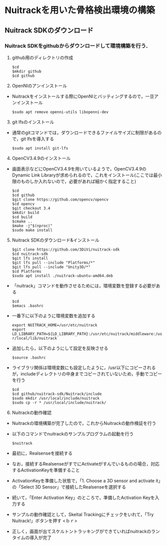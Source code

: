 # Nuitrackを用いた骨格検出環境の構築  
## Nuitrack SDKのダウンロード
### Nuitrack SDKをgithubからダウンロードして環境構築を行う．
1. github用のディレクトリの作成  

    `$cd`  
    `$mkdir github`    
    `$cd github`   

2. OpenNIのアンインストール  
* Nuitrackをインストールする際にOpenNIとバッティングするので，一旦アンインストール  

    `$sudo apt remove openni-utils libopenni-dev`  

3. git lfsのインストール  
* 通常のgitコマンドでは，ダウンロードできるファイルサイズに制限があるので，git lfsを導入する  

    `$sudo apt install git-lfs`  

4. OpenCV3.4.9のインストール  
* 画面表示などにOpenCV3.4.9を用いているようで，OpenCV3.4.9のDynamic Link Libraryが求められるので，これをインストール(ここでは最小限のものしか入れないので，必要があれば細かく指定すること)    

    `$cd`  
    `$cd github`  
    `$git clone https://github.com/opencv/opencv`  
    `$cd opencv`  
    `$git checkout 3.4`  
    `$mkdir build`  
    `$cd build`  
    `$cmake ..`  
    `$make -j"$(nproc)"`  
    `$sudo make install`  

5. Nuitrack SDKのダウンロード&インストール  

    `$git clone https://github.com/3DiVi/nuitrack-sdk`  
    `$cd nuitrack-sdk`  
    `$git lfs install`  
    `$git lfs pull --include "Platforms/*"`  
    `$git lfs pull --include "Unity3D/*"`  
    `$cd Platforms`  
    `$sudo apt install ./nuitrack-ubuntu-amd64.deb`  

* 「nuitrack」コマンドを動作させるためには，環境変数を登録する必要がある  
 
    `$cd`  
    `$emacs .bashrc`   
    
* 一番下に以下のように環境変数を追加する  

    `export NUITRACK_HOME=/usr/etc/nuitrack`  
    `export LD_LIBRARY_PATH=${LD_LIBRARY_PATH}:/usr/etc/nuitrack/middleware:/usr/local/lib/nuitrack`  

* 追加したら，以下のようにして設定を反映させる  

    `$source .bashrc`  

* ライブラリ関係は環境変数にも設定したように，/usr以下にコピーされるが，includeディレクトリの中身までコピーされていないため，手動でコピーを行う  

    `$cd`  
    `$cd github/nuitrack-sdk/Nuitrack/include`  
    `$sudo mkdir /usr/local/include/nuitrack`  
    `$sudo cp -r * /usr/local/include/nuitrack/`  

6. Nuitrackの動作確認  
* Nuitrackの環境構築が完了したので，これからNuitrackの動作検証を行う  
* 以下のコマンドでnuitrackのサンプルプログラムの起動を行う  

    `$nuitrack`  

* 最初に，Realsenseを接続する  
* なお，接続するRealsenseがすでにActivateがすんでいるものの場合，対応するActivationKeyを準備すること  
* ActivationKeyを準備した状態で，「1. Choose a 3D sensor and activate it」の「Select 3D Sensor」で接続したRealsenseを選択する  
* 続いて，「Enter Activation Key」のところで，準備したActivation Keyを入力する  
* サンプルの動作確認として，Skeltal Trackingにチェックをいれて，「Try Nuitrack!」ボタンを押す <ｂｒ>  
* 正しく，画面が出てスケルトントラッキングができていればnuitrackのランタイムの導入が完了  
